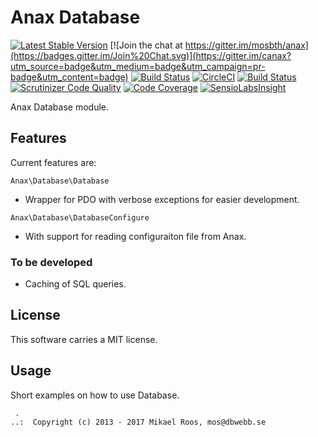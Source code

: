 Anax Database
==================================

[![Latest Stable Version](https://poser.pugx.org/anax/database/v/stable)](https://packagist.org/packages/anax/database)
[![Join the chat at https://gitter.im/mosbth/anax](https://badges.gitter.im/Join%20Chat.svg)](https://gitter.im/canax?utm_source=badge&utm_medium=badge&utm_campaign=pr-badge&utm_content=badge)
[![Build Status](https://travis-ci.org/canax/database.svg?branch=master)](https://travis-ci.org/canax/database)
[![CircleCI](https://circleci.com/gh/canax/database.svg?style=svg)](https://circleci.com/gh/canax/database)
[![Build Status](https://scrutinizer-ci.com/g/canax/database/badges/build.png?b=master)](https://scrutinizer-ci.com/g/canax/database/build-status/master)
[![Scrutinizer Code Quality](https://scrutinizer-ci.com/g/canax/database/badges/quality-score.png?b=master)](https://scrutinizer-ci.com/g/canax/database/?branch=master)
[![Code Coverage](https://scrutinizer-ci.com/g/canax/database/badges/coverage.png?b=master)](https://scrutinizer-ci.com/g/canax/database/?branch=master)
[![SensioLabsInsight](https://insight.sensiolabs.com/projects/d831fd4c-b7c6-4ff0-9a83-102440af8929/mini.png)](https://insight.sensiolabs.com/projects/d831fd4c-b7c6-4ff0-9a83-102440af8929)

Anax Database module.



Features
------------------

Current features are:

`Anax\Database\Database`

* Wrapper for PDO with verbose exceptions for easier development.

`Anax\Database\DatabaseConfigure`

* With support for reading configuraiton file from Anax.



### To be developed

* Caching of SQL queries.



License
------------------

This software carries a MIT license.



Usage
------------------

Short examples on how to use Database.



```
 .  
..:  Copyright (c) 2013 - 2017 Mikael Roos, mos@dbwebb.se
```
